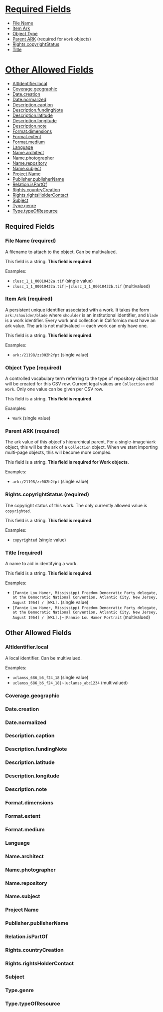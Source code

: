 # <a href="#required-fields">Required Fields</a>
* [File Name](#file-name)
* [Item Ark](#item-ark)
* [Object Type](#object-type)
* [Parent ARK](#parent-ark) (required for `Work` objects)
* [Rights.copyrightStatus](#rights.copyrightstatus)
* [Title](#title)

# <a href="#other-allowed-fields">Other Allowed Fields</a>
* [AltIdentifier.local](#altidentifier.local)
* [Coverage.geographic](#coverage.geographic)
* [Date.creation](#date.creation)
* [Date.normalized](#date.normalized)
* [Description.caption](#description.caption)
* [Description.fundingNote](#description.fundingnote)
* [Description.latitude](#description.latitude)
* [Description.longitude](#description.longitude)
* [Description.note](#description.note)
* [Format.dimensions](#format.dimensions)
* [Format.extent](#format.extent)
* [Format.medium](#format.medium)
* [Language](#language)
* [Name.architect](#name.architect)
* [Name.photographer](#name.photographer)
* [Name.repository](#name.repository)
* [Name.subject](#name.subject)
* [Project Name](#project-name)
* [Publisher.publisherName](#publisher.publishername)
* [Relation.isPartOf](#relation.ispartof)
* [Rights.countryCreation](#rights.countrycreation)
* [Rights.rightsHolderContact](#rights.rightsholdercontact)
* [Subject](#subject)
* [Type.genre](#type.genre)
* [Type.typeOfResource](#type.typeofresource)

## Required Fields

### File Name (required)
A filename to attach to the object. Can be multivalued.

This field is a string.  **This field is required**.

Examples:

* `clusc_1_1_00010432a.tif` (single value)
* `clusc_1_1_00010432a.tif|~|clusc_1_1_00010432b.tif` (multivalued)

### Item Ark (required)

A persistent unique identifier associated with a work. It takes the form `ark:/shoulder/blade` where `shoulder` is an institutional identifier, and `blade` is a work identifier. Every work and collection in Californica must have an ark value. The ark is not multivalued -- each work can only have one.

This field is a string.  **This field is required**.

Examples:

* `ark:/21198/zz002h2fpt` (single value)

### Object Type (required)

A controlled vocabulary term referring to the type of repository object that will be created for this CSV row. Current legal values are `Collection` and `Work`. Only one value can be given per CSV row.

This field is a string.  **This field is required**.

Examples:

* `Work` (single value)

### Parent ARK (required)

The ark value of this object's hierarchical parent. For a single-image `Work` object, this will be the ark of a `Collection` object. When we start importing multi-page objects, this will become more complex.

This field is a string.  **This field is required for Work objects**.

Examples:

* `ark:/21198/zz002h2fpt` (single value)

### Rights.copyrightStatus (required)

The copyright status of this work. The only currently allowed value is `copyrighted`.

This field is a string.  **This field is required**.

Examples:

* `copyrighted` (single value)

### Title (required)

A name to aid in identifying a work.

This field is a string.  **This field is required**.

Examples:

* `[Fannie Lou Hamer, Mississippi Freedom Democratic Party delegate, at the Democratic National Convention, Atlantic City, New Jersey, August 1964] / [WKL].` (single value)
* `[Fannie Lou Hamer, Mississippi Freedom Democratic Party delegate, at the Democratic National Convention, Atlantic City, New Jersey, August 1964] / [WKL].|~|Fannie Lou Hamer Portrait` (multivalued)

## Other Allowed Fields

### AltIdentifier.local
A local identifier. Can be multivalued.

Examples:

* `uclamss_686_b6_f24_18` (single value)
* `uclamss_686_b6_f24_18|~|uclamss_abc1234` (multivalued)

### Coverage.geographic
### Date.creation
### Date.normalized
### Description.caption
### Description.fundingNote
### Description.latitude
### Description.longitude
### Description.note
### Format.dimensions
### Format.extent
### Format.medium
### Language
### Name.architect
### Name.photographer
### Name.repository
### Name.subject
### Project Name
### Publisher.publisherName
### Relation.isPartOf
### Rights.countryCreation
### Rights.rightsHolderContact
### Subject
### Type.genre
### Type.typeOfResource
